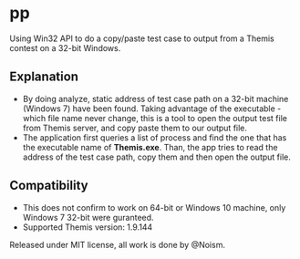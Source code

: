 # pp

Using Win32 API to do a copy/paste test case to output from a Themis contest on a 32-bit Windows.

## Explanation
- By doing analyze, static address of test case path on a 32-bit machine (Windows 7) have been found. Taking advantage of the executable - which
file name never change, this is a tool to open the output test file from Themis server, and copy paste them to our output file.
- The application first queries a list of process and find the one that has the executable name of **Themis.exe**. Than, the app tries to read the address
of the test case path, copy them and then open the output file.

## Compatibility
- This does not confirm to work on 64-bit or Windows 10 machine, only Windows 7 32-bit were guranteed.
- Supported Themis version: 1.9.144

Released under MIT license, all work is done by @Noism.
